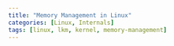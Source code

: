 ```yaml
---
title: "Memory Management in Linux"
categories: [Linux, Internals]
tags: [linux, lkm, kernel, memory-management]
---
```

